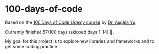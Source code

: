 # 100-days-of-code

Based on the [100 Days of Code Udemy course](https://www.udemy.com/course/100-days-of-code/) by [Dr. Angela Yu](https://github.com/angelabauer?tab=repositories).

Currently finished 57/100 days (skipped days 1-14) 🥳.

My goal for this project is to explore new libraries and frameworks and to get some coding practice.
